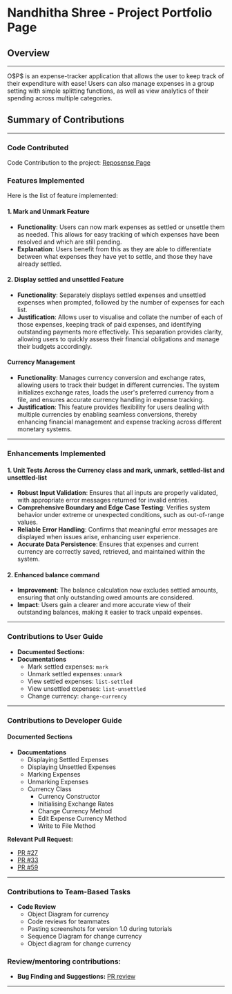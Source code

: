 # Nandhitha Shree - Project Portfolio Page

## Overview

---

O\$P\$ is an expense-tracker application that allows the user to keep track of their expenditure with ease! Users can also manage expenses in a group setting with simple
splitting functions, as well as view analytics of their spending across multiple categories.

## Summary of Contributions

---

### Code Contributed

Code Contribution to the project: [Reposense Page](https://nus-cs2113-ay2425s2.github.io/tp-dashboard/?search=nandhithashree&breakdown=true&sort=groupTitle%20dsc&sortWithin=title&since=2025-02-21&timeframe=commit&mergegroup=&groupSelect=groupByRepos&checkedFileTypes=docs~functional-code~test-code~other)

### Features Implemented
Here is the list of feature implemented:

#### 1. Mark and Unmark Feature

- **Functionality**: Users can now mark expenses as settled or unsettle them as needed. This allows for easy tracking of which expenses have been resolved and which are still pending.
- **Explanation**: Users benefit from this as they are able to differentiate between what expenses they have yet to settle, and those they have already settled.

#### 2. Display settled and unsettled Feature

- **Functionality**: Separately displays settled expenses and unsettled expenses when prompted, followed by the number of expenses for each list.
- **Justification**: Allows user to visualise and collate the number of each of those expenses, keeping track of paid expenses, and identifying outstanding payments more effectively. This separation provides clarity, allowing users to quickly assess their financial obligations and manage their budgets accordingly.

#### Currency Management

- **Functionality**: Manages currency conversion and exchange rates, allowing users to track their budget in different currencies. The system initializes exchange rates, loads the user's preferred currency from a file, and ensures accurate currency handling in expense tracking.
- **Justification**:  This feature provides flexibility for users dealing with multiple currencies by enabling seamless conversions, thereby enhancing financial management and expense tracking across different monetary systems.

---

### Enhancements Implemented

#### 1. Unit Tests Across the Currency class and mark, unmark, settled-list and unsettled-list
- **Robust Input Validation**: Ensures that all inputs are properly validated, with appropriate error messages returned for invalid entries.
- **Comprehensive Boundary and Edge Case Testing**: Verifies system behavior under extreme or unexpected conditions, such as out-of-range values.
- **Reliable Error Handling**: Confirms that meaningful error messages are displayed when issues arise, enhancing user experience.
- **Accurate Data Persistence**: Ensures that expenses and current currency are correctly saved, retrieved, and maintained within the system.

#### 2. Enhanced balance command
- **Improvement**: The balance calculation now excludes settled amounts, ensuring that only outstanding owed amounts are considered.
- **Impact**: Users gain a clearer and more accurate view of their outstanding balances, making it easier to track unpaid expenses.

---

### Contributions to User Guide

- **Documented Sections:**
- **Documentations**
    - Mark settled expenses: `mark`
    - Unmark settled expenses: `unmark`
    - View settled expenses: `list-settled`
    - View unsettled expenses: `list-unsettled`
    - Change currency: `change-currency`

---

### Contributions to Developer Guide

#### Documented Sections
- **Documentations**
  - Displaying Settled Expenses
  - Displaying Unsettled Expenses
  - Marking Expenses
  - Unmarking Expenses
  - Currency Class
    - Currency Constructor
    - Initialising Exchange Rates
    - Change Currency Method
    - Edit Expense Currency Method
    - Write to File Method

**Relevant Pull Request:** 
- [PR #27](https://github.com/AY2425S2-CS2113-F11-2/tp/pull/27/files)
- [PR #33](https://github.com/AY2425S2-CS2113-F11-2/tp/pull/33/files)
- [PR #59](https://github.com/AY2425S2-CS2113-F11-2/tp/pull/59/files)
---

### Contributions to Team-Based Tasks
- **Code Review**
  - Object Diagram for currency
  - Code reviews for teammates
  - Pasting screenshots for version 1.0 during tutorials
  - Sequence Diagram for change currency
  - Object diagram for change currency

### Review/mentoring contributions:
- **Bug Finding and Suggestions:** [PR review](https://github.com/AY2425S2-CS2113-F11-2/tp/pull/34/files)

---
